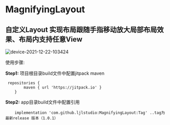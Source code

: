# MagnifyingLayout
## 自定义Layout 实现布局跟随手指移动放大局部布局效果、布局内支持任意View

![device-2021-12-22-103424](https://user-images.githubusercontent.com/70507884/147026581-1c3d5fdb-0511-4f74-bca1-a4f6d72ce6a3.gif)


使用步骤:

**Step1:** 
项目根目录build文件中配置jitpack maven
```
 repositories {
        maven { url 'https://jitpack.io' }
    }
```

**Step2:**
app目录build文件中配置引用
```
    implementation 'com.github.ljlstudio:MagnifyingLayout:Tag' ..tag为最新release 版本（1.0.1）
```

